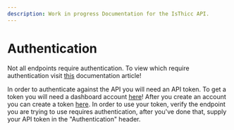 ```yaml
---
description: Work in progress Documentation for the IsThicc API.
---
```


# Authentication 

Not all endpoints require authentication. To view which require authentication visit [this](/api/basics) documentation article!

In order to authenticate against the API you will need an API token. To get a token you will need a dashboard account [here](https://isthicc.dev/login)! After you create an account you can create a token [here](https://isthicc.dev/dash/api). In order to use your token, verify the endpoint you are trying to use requires authentication, after you've done that, supply your API token in the "Authentication" header. 
